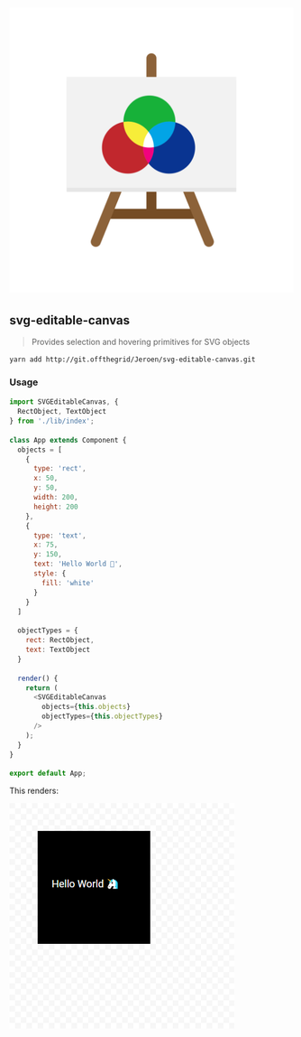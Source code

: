 # ![Logo](src/logo.svg)

## svg-editable-canvas
> Provides selection and hovering primitives for SVG objects

```
yarn add http://git.offthegrid/Jeroen/svg-editable-canvas.git
```

### Usage

```js
import SVGEditableCanvas, {
  RectObject, TextObject
} from './lib/index';

class App extends Component {
  objects = [
    {
      type: 'rect',
      x: 50,
      y: 50,
      width: 200,
      height: 200
    },
    {
      type: 'text',
      x: 75,
      y: 150,
      text: 'Hello World 🦄',
      style: {
        fill: 'white'
      }
    }
  ]

  objectTypes = {
    rect: RectObject,
    text: TextObject
  }

  render() {
    return (
      <SVGEditableCanvas
        objects={this.objects}
        objectTypes={this.objectTypes}
      />
    );
  }
}

export default App;
```

This renders:

![Example](public/example.PNG)
